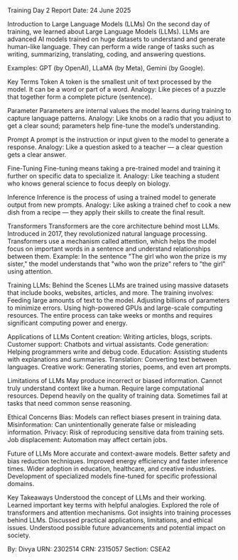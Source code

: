 Training Day 2 Report
Date: 24 June 2025

Introduction to Large Language Models (LLMs)
On the second day of training, we learned about Large Language Models (LLMs). LLMs are advanced AI models trained on huge datasets to understand and generate human-like language. They can perform a wide range of tasks such as writing, summarizing, translating, coding, and answering questions.

Examples: GPT (by OpenAI), LLaMA (by Meta), Gemini (by Google).

Key Terms
Token
A token is the smallest unit of text processed by the model. It can be a word or part of a word.
Analogy: Like pieces of a puzzle that together form a complete picture (sentence).

Parameter
Parameters are internal values the model learns during training to capture language patterns.
Analogy: Like knobs on a radio that you adjust to get a clear sound; parameters help fine-tune the model’s understanding.

Prompt
A prompt is the instruction or input given to the model to generate a response.
Analogy: Like a question asked to a teacher — a clear question gets a clear answer.

Fine-Tuning
Fine-tuning means taking a pre-trained model and training it further on specific data to specialize it.
Analogy: Like teaching a student who knows general science to focus deeply on biology.

Inference
Inference is the process of using a trained model to generate output from new prompts.
Analogy: Like asking a trained chef to cook a new dish from a recipe — they apply their skills to create the final result.

Transformers
Transformers are the core architecture behind most LLMs. Introduced in 2017, they revolutionized natural language processing. Transformers use a mechanism called attention, which helps the model focus on important words in a sentence and understand relationships between them.
Example: In the sentence "The girl who won the prize is my sister," the model understands that "who won the prize" refers to "the girl" using attention.

Training LLMs: Behind the Scenes
LLMs are trained using massive datasets that include books, websites, articles, and more. The training involves:
Feeding large amounts of text to the model.
Adjusting billions of parameters to minimize errors.
Using high-powered GPUs and large-scale computing resources.
The entire process can take weeks or months and requires significant computing power and energy.

Applications of LLMs
Content creation: Writing articles, blogs, scripts.
Customer support: Chatbots and virtual assistants.
Code generation: Helping programmers write and debug code.
Education: Assisting students with explanations and summaries.
Translation: Converting text between languages.
Creative work: Generating stories, poems, and even art prompts.

Limitations of LLMs
May produce incorrect or biased information.
Cannot truly understand context like a human.
Require large computational resources.
Depend heavily on the quality of training data.
Sometimes fail at tasks that need common sense reasoning.

Ethical Concerns
Bias: Models can reflect biases present in training data.
Misinformation: Can unintentionally generate false or misleading information.
Privacy: Risk of reproducing sensitive data from training sets.
Job displacement: Automation may affect certain jobs.

Future of LLMs
More accurate and context-aware models.
Better safety and bias reduction techniques.
Improved energy efficiency and faster inference times.
Wider adoption in education, healthcare, and creative industries.
Development of specialized models fine-tuned for specific professional domains.

Key Takeaways
Understood the concept of LLMs and their working.
Learned important key terms with helpful analogies.
Explored the role of transformers and attention mechanisms.
Got insights into training processes behind LLMs.
Discussed practical applications, limitations, and ethical issues.
Understood possible future advancements and potential impact on society.

By: Divya
URN: 2302514
CRN: 2315057
Section: CSEA2
